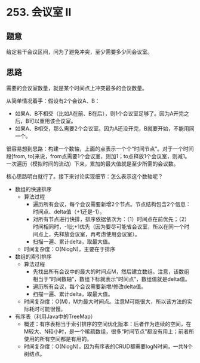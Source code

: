 # 253. 会议室 II

## 题意

给定若干会议区间，问为了避免冲突，至少需要多少间会议室。

## 思路

需要的会议室数量，就是某个时间点上冲突最多的会议数量。

从简单情况着手：假设有2个会议A、B：

- 如果A、B不相交（比如A在前、B在后），则1个会议室足够了。因为A开完之后，B可以重用该会议室。
- 如果A、B相交，那么需要2个会议室。因为A还没开完，B就要开始，不能用同一个。

很容易想到思路：构建一个数轴，上面的点表示一个个“时间节点”。对于一个时间段[from, to]来说，from点需要1个会议室，则加1；to点释放1个会议室，则减1。一次遍历（模拟时间的流动）下来，累加的最大值就是至少所需的会议数。

核心思路明白就行了。接下来讨论实现细节：怎么表示这个数轴呢？

- 数组的快速排序
  - 算法过程
    - 遍历所有会议，每个会议需要新增2个节点。节点结构包含2个信息：时间点、delta值（+1还是-1）。
    - 对所有节点进行快排，排序依据依次为：（1）时间点在前优先；（2）时间相同时，-1比+1优先（因为要尽可能省会议室，所以在同一个时间点上，先释放会议室，再考虑使用会议室）。
    - 扫描一遍、累计delta，取最大值。
  - 时间复杂度：O(NlogN)，主要在于排序
- 数组的索引排序
  - 算法过程
    - 先找出所有会议中的最大的时间点M，然后建立数组。注意，该数组相当于“时间数轴”，数组下标就表示“时间点”，数组值就是delta值。
    - 遍历所有会议，每个会议需要新增/修改delta值。
    - 扫描一遍、累计delta，取最大值。
  - 时间复杂度：O(M)，M为最大时间点。注意M可能很大，所以该方法的实际耗时可能很慢。
- 有序表（利用Java中的TreeMap）
  - 概述：有序表相当于索引排序的空间优化版本：后者作为连续的空间，在M较大、N较小时，是一个稀疏数组，很多“时间节点”都没有用上；前者所使用的所有空间都是有用的。
  - 时间复杂度：O(NlogN)，因为有序表的CRUD都需要logN时间，一共N个树结点。
